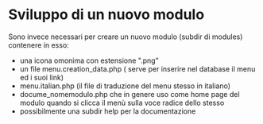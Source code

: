 # Sviluppo di un nuovo modulo

Sono invece necessari per creare un nuovo modulo (subdir di modules) contenere in esso:

+  una icona omonima con estensione ".png"
+  un file menu.creation_data.php ( serve per inserire nel database il menu ed i suoi link)
+  menu.italian.php (il file di traduzione del menu stesso in italiano)
+  docume_nomemodulo.php che in genere uso come home page del modulo quando si clicca il menù sulla voce radice dello stesso
+  possibilmente una subdir help per la documentazione
